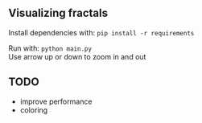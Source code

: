 ## Visualizing fractals

Install dependencies with: `pip install -r requirements`

Run with: `python main.py`  
Use arrow up or down to zoom in and out

## TODO

- improve performance
- coloring

